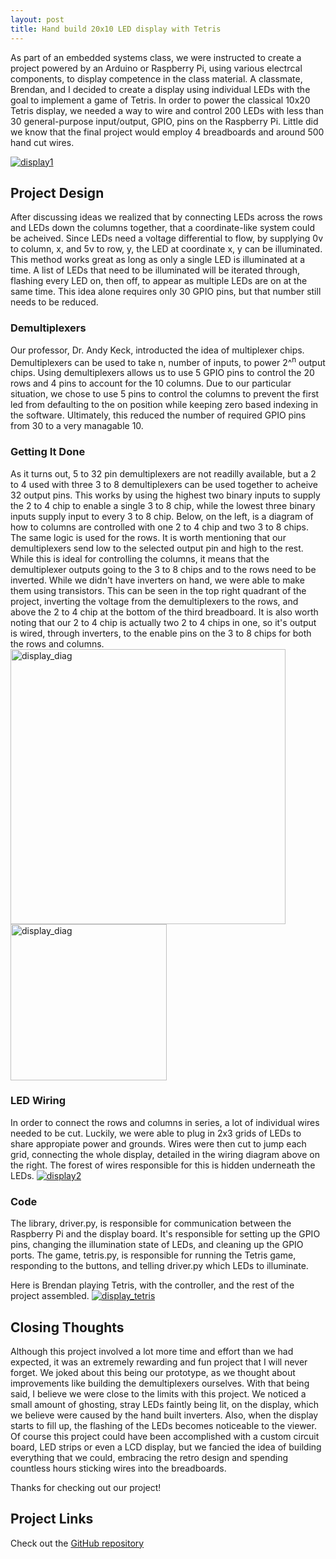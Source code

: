 ```yaml
---
layout: post
title: Hand build 20x10 LED display with Tetris
---
```


As part of an embedded systems class, we were instructed to create a project powered by an Arduino or Raspberry Pi, using various electrcal components, to display competence in the class material. A classmate, Brendan, and I decided to create a display using individual LEDs with the goal to implement a game of Tetris. In order to power the classical 10x20 Tetris display, we needed a way to wire and control 200 LEDs with less than 30 general-purpose input/output, GPIO, pins on the Raspberry Pi. Little did we know that the final project would employ 4 breadboards and around 500 hand cut wires. 

<a target="_blank" href="https://danielfrentzel.github.io/static/display1.jpg">
    <img src="https://danielfrentzel.github.io/static/display1.jpg" alt="display1"> 
</a>

<h2>Project Design</h2>
After discussing ideas we realized that by connecting LEDs across the rows and LEDs down the columns together, that a coordinate-like system could be acheived. Since LEDs need a voltage differential to flow, by supplying 0v to column, x, and 5v to row, y, the LED at coordinate x, y can be illuminated. This method works great as long as only a single LED is illuminated at a time. A list of LEDs that need to be illuminated will be iterated through, flashing every LED on, then off, to appear as multiple LEDs are on at the same time. This idea alone requires only 30 GPIO pins, but that number still needs to be reduced.

<h3>Demultiplexers</h3>
Our professor, Dr. Andy Keck, introducted the idea of multiplexer chips. Demultiplexers can be used to take n, number of inputs, to power 2^<sup>n</sup> output chips. Using demultiplexers allows us to use 5 GPIO pins to control the 20 rows and 4 pins to account for the 10 columns. Due to our particular situation, we chose to use 5 pins to control the columns to prevent the first led from defaulting to the on position while keeping zero based indexing in the software. Ultimately, this reduced the number of required GPIO pins from 30 to a very managable 10.

<h3>Getting It Done</h3>
As it turns out, 5 to 32 pin demultiplexers are not readilly available, but a 2 to 4 used with three 3 to 8 demultiplexers can be used together to acheive 32 output pins. This works by using the highest two binary inputs to supply the 2 to 4 chip to enable a single 3 to 8 chip, while the lowest three binary inputs supply input to every 3 to 8 chip. Below, on the left, is a diagram of how to columns are controlled with one 2 to 4 chip and two 3 to 8 chips. The same logic is used for the rows. It is worth mentioning that our demultiplexers send low to the selected output pin and high to the rest. While this is ideal for controlling the columns, it means that the demultiplexer outputs going to the 3 to 8 chips and to the rows need to be inverted. While we didn't have inverters on hand, we were able to make them using transistors. This can be seen in the top right quadrant of the project, inverting the voltage from the demultiplexers to the rows, and above the 2 to 4 chip at the bottom of the third breadboard. It is also worth noting that our 2 to 4 chip is actually two 2 to 4 chips in one, so it's output is wired, through inverters, to the enable pins on the 3 to 8 chips for both the rows and columns.

 <div class="row">
    <a target="_blank" href="https://danielfrentzel.github.io/static/selector_columns.png">
        <img src="https://danielfrentzel.github.io/static/selector_columns_crop.png" alt="display_diag" width="440">
    </a>
    <a target="_blank" href="https://danielfrentzel.github.io/static/display_diag.png">
        <img src="https://danielfrentzel.github.io/static/display_diag_crop.png" alt="display_diag" width="250">
    </a>
</div> 

<h3>LED Wiring</h3>
In order to connect the rows and columns in series, a lot of individual wires needed to be cut. Luckily, we were able to plug in 2x3 grids of LEDs to share appropiate power and grounds. Wires were then cut to jump each grid, connecting the whole display, detailed in the wiring diagram above on the right. The forest of wires responsible for this is hidden underneath the LEDs.

 <a target="_blank" href="https://danielfrentzel.github.io/static/display2.jpg">
    <img src="https://danielfrentzel.github.io/static/display2.jpg" alt="display2"> 
</a>

<h3>Code</h3>
The library, driver.py, is responsible for communication between the Raspberry Pi and the display board. It's responsible for setting up the GPIO pins, changing the illumination state of LEDs, and cleaning up the GPIO ports. The game, tetris.py, is responsible for running the Tetris game, responding to the buttons, and telling driver.py which LEDs to illuminate.

Here is Brendan playing Tetris, with the controller, and the rest of the project assembled.
<a target="_blank" href="https://danielfrentzel.github.io/static/display_tetris.jpg">
    <img src="https://danielfrentzel.github.io/static/display_tetris.jpg" alt="display_tetris"> 
</a>

<h2>Closing Thoughts</h2>
Although this project involved a lot more time and effort than we had expected, it was an extremely rewarding and fun project that I will never forget. We joked about this being our prototype, as we thought about improvements like building the demultiplexers ourselves. With that being said, I believe we were close to the limits with this project. We noticed a small amount of ghosting, stray LEDs faintly being lit, on the display, which we believe were caused by the hand built inverters. Also, when the display starts to fill up, the flashing of the LEDs becomes noticeable to the viewer. Of course this project could have been accomplished with a custom circuit board, LED strips or even a LCD display, but we fancied the idea of building everything that we could, embracing the retro design and spending countless hours sticking wires into the breadboards. 

Thanks for checking out our project!

<h2>Project Links</h2>
<p>Check out the <a href="https://github.com/MystiriodisLykos/Ercinee" target="_blank">GitHub repository</a></p>
